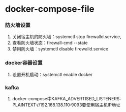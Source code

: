 # docker-compose-file

### 防火墙设置
1. 关闭宿主机的防火墙：systemctl stop firewalld.service,
2. 查看防火墙状态：firewall-cmd --state
3. 禁用防火墙：systemctl disable firewalld.service

### docker容器设置
1. 设置开机启动：systemctl enable docker

### kafka
1. docker-compose中KAFKA_ADVERTISED_LISTENERS: PLAINTEXT://192.168.138.110:9093要使用宿主机IP地址
